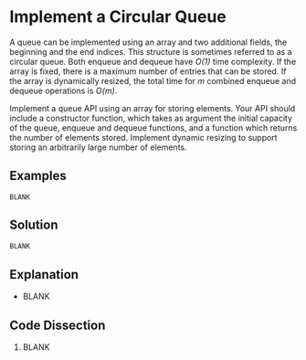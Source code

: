 # Implement a Circular Queue
A queue can be implemented using an array and two additional fields, the beginning and the end indices. This structure is sometimes referred to as a circular queue. Both enqueue and dequeue have _O(1)_ time complexity. If the array is fixed, there is a maximum number of entries that can be stored. If the array is dynamically resized, the total time for _m_ combined enqueue and dequeue operations is _O(m)_.

Implement a queue API using an array for storing elements. Your API should include a constructor function, which takes as argument the initial capacity of the queue, enqueue and dequeue functions, and a function which returns the number of elements stored. Implement dynamic resizing to support storing an arbitrarily large number of elements.

## Examples
```
BLANK
```

## Solution
```python
BLANK
```

## Explanation
* BLANK

## Code Dissection
1. BLANK